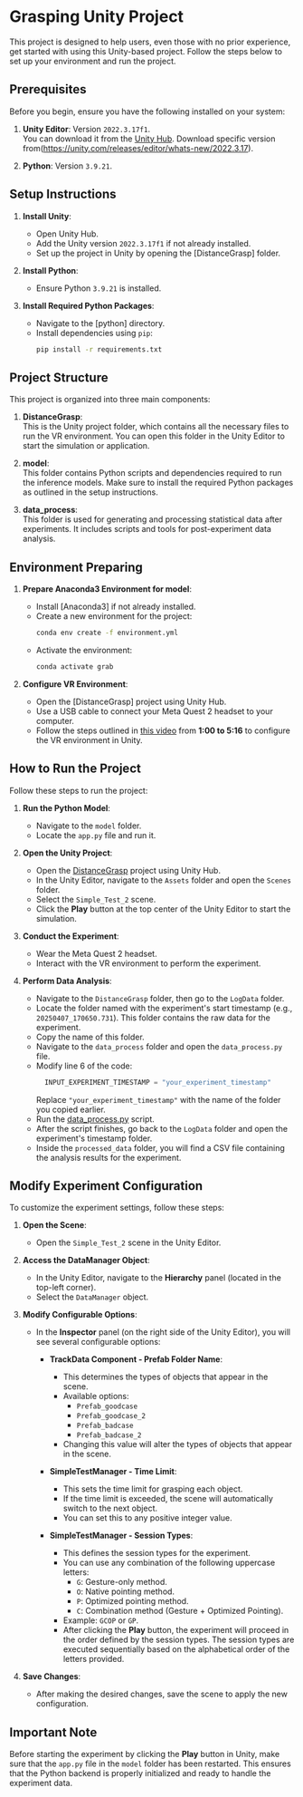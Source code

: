 # Grasping Unity Project

This project is designed to help users, even those with no prior experience, get started with using this Unity-based project. Follow the steps below to set up your environment and run the project.

## Prerequisites

Before you begin, ensure you have the following installed on your system:

1. **Unity Editor**: Version `2022.3.17f1`.  
    You can download it from the [Unity Hub](https://unity.com/download).
    Download specific version from(https://unity.com/releases/editor/whats-new/2022.3.17).

2. **Python**: Version `3.9.21`.  

## Setup Instructions

1. **Install Unity**:
    - Open Unity Hub.
    - Add the Unity version `2022.3.17f1` if not already installed.
    - Set up the project in Unity by opening the [DistanceGrasp] folder.

2. **Install Python**:
    - Ensure Python `3.9.21` is installed.

3. **Install Required Python Packages**:
    - Navigate to the [python] directory.
    - Install dependencies using `pip`:
      ```bash
      pip install -r requirements.txt
      ```
## Project Structure

This project is organized into three main components:

1. **DistanceGrasp**:  
   This is the Unity project folder, which contains all the necessary files to run the VR environment. You can open this folder in the Unity Editor to start the simulation or application.

2. **model**:  
   This folder contains Python scripts and dependencies required to run the inference models. Make sure to install the required Python packages as outlined in the setup instructions.

3. **data_process**:  
   This folder is used for generating and processing statistical data after experiments. It includes scripts and tools for post-experiment data analysis.
  

## Environment Preparing

1. **Prepare Anaconda3 Environment for model**:
    - Install [Anaconda3] if not already installed.
    - Create a new environment for the project:
      ```bash
      conda env create -f environment.yml
      ```
    - Activate the environment:
      ```bash
      conda activate grab
      ```

2. **Configure VR Environment**:
    - Open the [DistanceGrasp] project using Unity Hub.
    - Use a USB cable to connect your Meta Quest 2 headset to your computer.
    - Follow the steps outlined in [this video](https://www.youtube.com/watch?v=tGZgJ5XtOXo) from **1:00 to 5:16** to configure the VR environment in Unity.

## How to Run the Project

Follow these steps to run the project:

1. **Run the Python Model**:
    - Navigate to the `model` folder.
    - Locate the `app.py` file and run it.

2. **Open the Unity Project**:
    - Open the [DistanceGrasp](http://_vscodecontentref_/0) project using Unity Hub.
    - In the Unity Editor, navigate to the `Assets` folder and open the `Scenes` folder.
    - Select the `Simple_Test_2` scene.
    - Click the **Play** button at the top center of the Unity Editor to start the simulation.

3. **Conduct the Experiment**:
    - Wear the Meta Quest 2 headset.
    - Interact with the VR environment to perform the experiment.

4. **Perform Data Analysis**:
    - Navigate to the `DistanceGrasp` folder, then go to the `LogData` folder.
    - Locate the folder named with the experiment's start timestamp (e.g., `20250407_170650.731`). This folder contains the raw data for the experiment.
    - Copy the name of this folder.
    - Navigate to the `data_process` folder and open the `data_process.py` file.
    - Modify line 6 of the code:
      ```python
        INPUT_EXPERIMENT_TIMESTAMP = "your_experiment_timestamp"
      ```
      Replace `"your_experiment_timestamp"` with the name of the folder you copied earlier.
    - Run the [data_process.py](http://_vscodecontentref_/0) script.
    - After the script finishes, go back to the `LogData` folder and open the experiment's timestamp folder.
    - Inside the `processed_data` folder, you will find a CSV file containing the analysis results for the experiment.

## Modify Experiment Configuration

To customize the experiment settings, follow these steps:

1. **Open the Scene**:
    - Open the `Simple_Test_2` scene in the Unity Editor.

2. **Access the DataManager Object**:
    - In the Unity Editor, navigate to the **Hierarchy** panel (located in the top-left corner).
    - Select the `DataManager` object.

3. **Modify Configurable Options**:
    - In the **Inspector** panel (on the right side of the Unity Editor), you will see several configurable options:

      - **TrackData Component - Prefab Folder Name**:
        - This determines the types of objects that appear in the scene.
        - Available options:
          - `Prefab_goodcase`
          - `Prefab_goodcase_2`
          - `Prefab_badcase`
          - `Prefab_badcase_2`
        - Changing this value will alter the types of objects that appear in the scene.

      - **SimpleTestManager - Time Limit**:
        - This sets the time limit for grasping each object.
        - If the time limit is exceeded, the scene will automatically switch to the next object.
        - You can set this to any positive integer value.

      - **SimpleTestManager - Session Types**:
        - This defines the session types for the experiment.
        - You can use any combination of the following uppercase letters:
          - `G`: Gesture-only method.
          - `O`: Native pointing method.
          - `P`: Optimized pointing method.
          - `C`: Combination method (Gesture + Optimized Pointing).
        - Example: `GCOP` or `GP`.
        - After clicking the **Play** button, the experiment will proceed in the order defined by the session types. The session types are executed sequentially based on the alphabetical order of the letters provided.

4. **Save Changes**:
    - After making the desired changes, save the scene to apply the new configuration.

## Important Note

Before starting the experiment by clicking the **Play** button in Unity, make sure that the `app.py` file in the `model` folder has been restarted. This ensures that the Python backend is properly initialized and ready to handle the experiment data.
